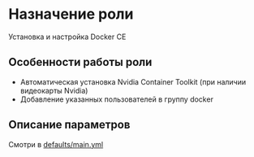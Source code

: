 # Назначение роли

Установка и настройка Docker CE

## Особенности работы роли
- Автоматическая установка Nvidia Container Toolkit (при наличии видеокарты Nvidia)
- Добавление указанных пользователей в группу docker

## Описание параметров

Смотри в [defaults/main.yml](defaults/main.yml)
